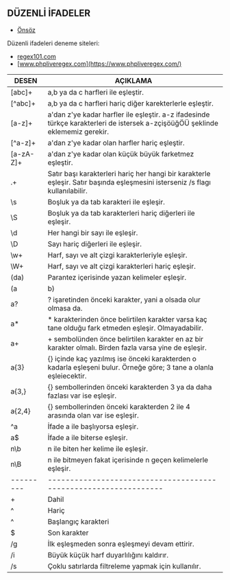 ## DÜZENLİ İFADELER

- [Önsöz](https://github.com/cicekhasan/DersNotlarim)


Düzenli ifadeleri deneme siteleri:

- [regex101.com](https://regex101.com/)
- [www.phpliveregex.com](https://www.phpliveregex.com/)

| DESEN     | AÇIKLAMA                                                                                                                      |
| ---       | ---                                                                                                                           |
| [abc]+    | a,b ya da c harfleri ile eşleştir.                                                                                            |
| [^abc]+   | a,b ya da c harfleri hariç diğer karekterlerle eşleştir.                                                                      |
| [a-z]+    | a'dan z'ye kadar harfler ile eşleştir. a-z ifadesinde türkçe karakterleri de istersek a-zçişöüğÖÜ şeklinde eklememiz gerekir. |
| [^a-z]+   | a'dan z'ye kadar olan harfler hariç eşleştir.                                                                                 |
| [a-zA-Z]+ | a'dan z'ye kadar olan küçük büyük farketmez eşleştir.                                                                         |
| .+        | Satır başı karakterleri hariç her hangi bir karakterle eşleşir. Satır başında eşleşmesini isterseniz /s flagı kullanılabilir. |
| \s        | Boşluk ya da tab karakteri ile eşleşir.                                                                                       |
| \S        | Boşluk ya da tab karakterleri hariç diğerleri ile eşleşir.                                                                    |
| \d        | Her hangi bir sayı ile eşleşir.                                                                                               |
| \D        | Sayı hariç diğerleri ile eşleşir.                                                                                             |
| \w+       | Harf, sayı ve alt çizgi karakterleriyle eşleşir.                                                                              |
| \W+       | Harf, sayı ve alt çizgi karakterleri hariç eşleşir.                                                                           |
| (da)      | Parantez içerisinde yazan kelimeler eşleşir.                                                                                  |
| (a|b)     | a veya b ile eşleşir.                                                                                                         |
|  a?       | ? işaretinden önceki karakter, yani a olsada olur olmasa da.                                                                  |
| a*        | * karakterinden önce belirtilen karakter varsa kaç tane olduğu fark etmeden eşleşir. Olmayadabilir.                           |
| a+        | + sembolünden önce belirtilen karakter en az bir karakter olmalı. Birden fazla varsa yine de eşleşir.                         |
| a{3}      | {} içinde kaç yazılmış ise önceki karakterden o kadarla eşleşeni bulur. Örneğe göre; 3 tane a olanla eşleiecektir.            |
| a{3,}     | {} sembollerinden önceki karakterden 3 ya da daha fazlası var ise eşleşir.                                                    |
| a{2,4}    | {} sembollerinden önceki karakterden 2 ile 4 arasında olan var ise eşleşir.                                                   |
| ^a        | İfade a ile başlıyorsa eşleşir.                                                                                               |
| a$        | İfade a ile biterse eşleşir.                                                                                                  |
| n\b       | n ile biten her kelime ile eşleşir.                                                                                           |
| n\B       | n ile bitmeyen fakat içerisinde n geçen kelimelerle eşleşir.                                                                  |
| --------- | ----------------------------------------------------------------                                                              |
| +         | Dahil                                                                                                                         |
| ^         | Hariç                                                                                                                         |
| ^         | Başlangıç karakteri                                                                                                           |
| $         | Son karakter                                                                                                                  |
| /g        | İlk eşleşmeden sonra eşleşmeyi devam ettirir.                                                                                 |
| /i        | Büyük küçük harf duyarlılığını kaldırır.                                                                                      |
| /s        | Çoklu satırlarda filtreleme yapmak için kullanılır.                                                                           |

